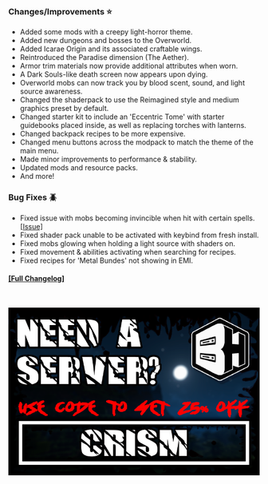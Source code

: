 




### Changes/Improvements ⭐

- Added some mods with a creepy light-horror theme.
- Added new dungeons and bosses to the Overworld.
- Added Icarae Origin and its associated craftable wings.
- Reintroduced the Paradise dimension (The Aether).
- Armor trim materials now provide additional attributes when worn.
- A Dark Souls-like death screen now appears upon dying.
- Overworld mobs can now track you by blood scent, sound, and light source awareness.
- Changed the shaderpack to use the Reimagined style and medium graphics preset by default.
- Changed starter kit to include an 'Eccentric Tome' with starter guidebooks placed inside, as well as replacing torches with lanterns.
- Changed backpack recipes to be more expensive.
- Changed menu buttons across the modpack to match the theme of the main menu.
- Made minor improvements to performance & stability.
- Updated mods and resource packs.
- And more!

### Bug Fixes 🪲

- Fixed issue with mobs becoming invincible when hit with certain spells. [[Issue]](https://github.com/Sweenus/SimplySkills/issues/105)
- Fixed shader pack unable to be activated with keybind from fresh install.
- Fixed mobs glowing when holding a light source with shaders on.
- Fixed movement & abilities activating when searching for recipes.
- Fixed recipes for 'Metal Bundes' not showing in EMI.

#### **[[Full Changelog]](https://wiki.crismpack.net/modpacks/insomniahardcore/changelog/1.20.1#v2.2.0)**

<br>

[![BisectHosting Banner](https://raw.githubusercontent.com/CrismPack/CDN/refs/heads/main/desc/insomnia/bhbanner.png)](https://bisecthosting.com/CRISM)